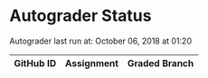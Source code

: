 # Autograder Status
Autograder last run at: October 06, 2018 at 01:20

| GitHub ID | Assignment | Graded Branch |
|-----------|------------|---------------|
